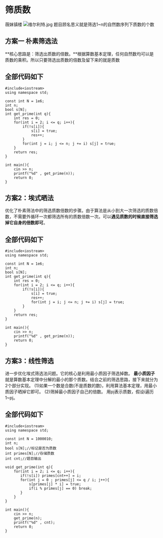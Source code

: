 [//]: # (打卡模板，上面预览按钮可以展示预览效果 ^^)
# 筛质数
薇妹镇楼
![维尔利特.jpg](https://cdn.acwing.com/media/article/image/2024/03/25/352015_15a56fe1ea-维尔利特.jpg)
题目顾名思义就是筛选1~n的自然数序列下质数的个数

## 方案一 朴素筛选法
**核心思路是：筛选出质数的倍数。**根据算数基本定理，任何自然数均可以是质数的乘积。所以只要筛选出质数的倍数及留下来的就是质数
## 全部代码如下
```
#include<iostream>
using namespace std;

const int N = 1e6;
int n;
bool s[N];
int get_prime(int q){
    int res = 0;
    for(int i = 2; i <= q; i++){
        if(!s[i]){
            s[i] = true;
            res++;
        }
        for(int j = i; j <= n; j += i) s[j] = true;
    }
    return res;
}

int main(){
    cin >> n;
    printf("%d" , get_prime(n));
    return 0;
}
```
## 方案2：埃式晒法
优化了朴素筛法中的筛选质数倍数的步骤。由于算法是从小到大一次筛选的质数倍数，不需要外循环一次都筛选所有的质数倍数一次。可以**遇见质数的时候直接筛选掉它自身的倍数即可**。
## 全部代码如下
```
#include<iostream>
using namespace std;

const int N = 1e6;
int n;
bool s[N];
int get_prime(int q){
    int res = 0;
    for(int i = 2; i <= q; i++){
        if(!s[i]){
            s[i] = true;
            res++;
            for(int j = i; j <= n; j += i) s[j] = true;
        }
    }
    return res;
}

int main(){
    cin >> n;
    printf("%d" , get_prime(n));
    return 0;
}
```

## 方案3：线性筛选
进一步优化埃式筛选法问题。它的核心是利用最小质因子筛选掉数。
**最小质因子**就是算数基本定理中分解的最小的那个质数。结合之前的筛选思路，接下来就分为2个部分实现。
(1)如果一个数是合数(不是质数的数)，利用算法基本定理，用最小质因子晒掉它即可。
(2)筛掉最小质因子自己的倍数。
用pj表示质数，假设i遍历1~pj。
## 全部代码如下
```
#include<iostream>
using namespace std;

const int N = 1000010;
int n;
bool s[N];//标记是否为质数
int primes[N];//存储质数
int cnt;//题目输出

void get_prime(int q){
    for(int i = 2; i <= q; i++){
       if(!s[i]) primes[cnt++] = i;
       for(int j = 0 ; primes[j] <= q / i; j++){
           s[primes[j] * i] = true;
           if(i % primes[j] == 0) break;
       }
    }
}

int main(){
    cin >> n;
    get_prime(n);
    printf("%d" , cnt);
    return 0;
}
```
